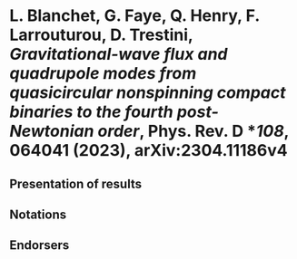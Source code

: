 # L. Blanchet, G. Faye, Q. Henry, F. Larrouturou, D. Trestini, *Gravitational-wave flux and quadrupole modes from quasicircular nonspinning compact binaries to the fourth post-Newtonian order*, Phys. Rev. D **108*, 064041 (2023), arXiv:2304.11186v4

## Presentation of results

## Notations

## Endorsers
